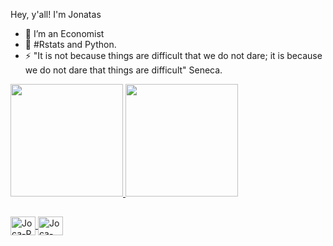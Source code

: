 Hey, y'all! I'm Jonatas

- 🔭 I’m  an Economist
- 🌱 #Rstats and Python. 
- ⚡ "It is not because things are difficult that we do not dare; it is because we do not dare that things are difficult" Seneca.
<div>
  <a href="https://github.com/JonatasV">
  <img height="180em" src="https://github-readme-stats.vercel.app/api?username=JonatasV&show_icons=true&theme=dark&include_all_commits=true&count_private=true"/>
  <img height="180em" src="https://github-readme-stats.vercel.app/api/top-langs/?username=JonatasV&layout=compact&langs_count=16&theme=dark"/>

##
    
</div>
  <div style = "display:inline_block"><cbr>
  <img align="center" alt="Joca-R" height="30" width="40" src="https://cdn.jsdelivr.net/gh/devicons/devicon/icons/rstudio/rstudio-original.svg"/>
  <img img align="center" alt="Joca-Pyton" height="30" width="40" src="https://cdn.jsdelivr.net/gh/devicons/devicon/icons/python/python-original.svg"/>

</div>
